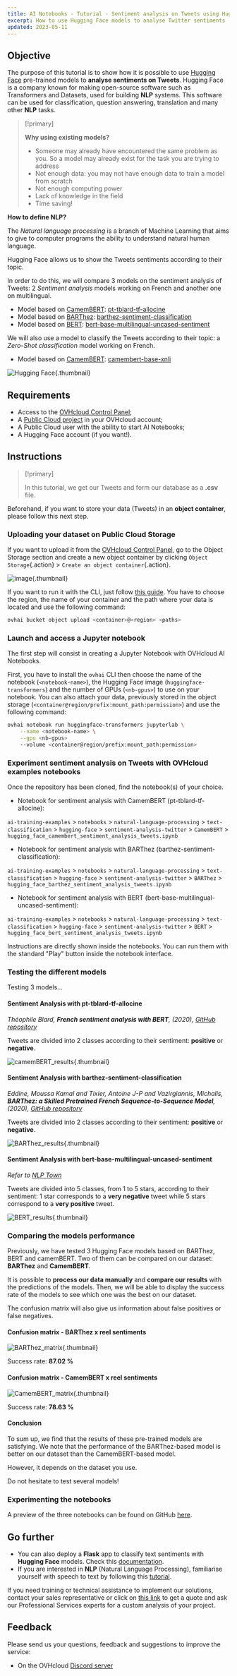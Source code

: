 ```yaml
---
title: AI Notebooks - Tutorial - Sentiment analysis on Tweets using Hugging Face
excerpt: How to use Hugging Face models to analyse Twitter sentiments
updated: 2023-05-11
---
```


## Objective

The purpose of this tutorial is to show how it is possible to use [Hugging Face](https://huggingface.co/) pre-trained models to **analyse sentiments on Tweets**. Hugging Face is a company known for making open-source software such as Transformers and Datasets, used for building **NLP** systems. This software can be used for classification, question answering, translation and many other **NLP** tasks.

> [!primary]
>
> **Why using existing models?**
>
> - Someone may already have encountered the same problem as you. So a model may already exist for the task you are trying to address
> - Not enough data: you may not have enough data to train a model from scratch
> - Not enough computing power
> - Lack of knowledge in the field
> - Time saving!
>

**How to define NLP?**

The *Natural language processing* is a branch of Machine Learning that aims to give to computer programs the ability to understand natural human language.

Hugging Face allows us to show the Tweets sentiments according to their topic.

In order to do this, we will compare 3 models on the sentiment analysis of Tweets: 2 *Sentiment analysis* models working on French and another one on multilingual.

- Model based on [CamemBERT](https://huggingface.co/transformers/model_doc/camembert.html): [pt-tblard-tf-allocine](https://huggingface.co/philschmid/pt-tblard-tf-allocine)
- Model based on [BARThez](https://huggingface.co/transformers/model_doc/barthez.html): [barthez-sentiment-classification](https://huggingface.co/moussaKam/barthez)
- Model based on [BERT](https://huggingface.co/transformers/model_doc/bert.html): [bert-base-multilingual-uncased-sentiment](https://huggingface.co/nlptown/bert-base-multilingual-uncased-sentiment)

We will also use a model to classify the Tweets according to their topic: a *Zero-Shot classification* model working on French.

- Model based on [CamemBERT](https://huggingface.co/transformers/model_doc/camembert.html): [camembert-base-xnli](https://huggingface.co/BaptisteDoyen/camembert-base-xnli)

![Hugging Face](images/hugging_face_doc.png){.thumbnail}

## Requirements

- Access to the [OVHcloud Control Panel](/links/manager);
- A [Public Cloud project](https://www.ovhcloud.com/asia/public-cloud/) in your OVHcloud account;
- A Public Cloud user with the ability to start AI Notebooks;
- A Hugging Face account (if you want!).

## Instructions

> [!primary]
>
> In this tutorial, we get our Tweets and form our database as a **.csv** file.
>

Beforehand, if you want to store your data (Tweets) in an **object container**, please follow this next step.

### Uploading your dataset on Public Cloud Storage

If you want to upload it from the [OVHcloud Control Panel](/links/manager), go to the Object Storage section and create a new object container by clicking `Object Storage`{.action} > `Create an object container`{.action}.

![image](images/new-object-container.png){.thumbnail}

If you want to run it with the CLI, just follow [this guide](/pages/public_cloud/ai_machine_learning/cli_17_how_to_cli_data_notebooks). You have to choose the region, the name of your container and the path where your data is located and use the following command:

```bash
ovhai bucket object upload <container>@<region> <paths>
```

### Launch and access a Jupyter notebook

The first step will consist in creating a Jupyter Notebook with OVHcloud AI Notebooks.

First, you have to install the `ovhai` CLI then choose the name of the notebook (`<notebook-name>`), the Hugging Face image (`huggingface-transformers`) and the number of GPUs (`<nb-gpus>`) to use on your notebook. You can also attach your data, previously stored in the object storage (`<container@region/prefix:mount_path:permission>`) and use the following command:

```bash
ovhai notebook run huggingface-transformers jupyterlab \
	--name <notebook-name> \
	--gpu <nb-gpus>
	--volume <container@region/prefix:mount_path:permission>
```

### Experiment sentiment analysis on Tweets with OVHcloud examples notebooks

Once the repository has been cloned, find the notebook(s) of your choice.

- Notebook for sentiment analysis with CamemBERT (pt-tblard-tf-allocine):

`ai-training-examples` > `notebooks` > `natural-language-processing` > `text-classification` > `hugging-face` > `sentiment-analysis-twitter` > `CamemBERT` > `hugging_face_camembert_sentiment_analysis_tweets.ipynb`

- Notebook for sentiment analysis with BARThez (barthez-sentiment-classification):

`ai-training-examples` > `notebooks` > `natural-language-processing` > `text-classification` > `hugging-face` > `sentiment-analysis-twitter` > `BARThez` > `hugging_face_barthez_sentiment_analysis_tweets.ipynb`

- Notebook for sentiment analysis with BERT (bert-base-multilingual-uncased-sentiment):

`ai-training-examples` > `notebooks` > `natural-language-processing` > `text-classification` > `hugging-face` > `sentiment-analysis-twitter` > `BERT` > `hugging_face_bert_sentiment_analysis_tweets.ipynb`

Instructions are directly shown inside the notebooks. You can run them with the standard "Play" button inside the notebook interface.

### Testing the different models

Testing 3 models...

#### Sentiment Analysis with pt-tblard-tf-allocine

*Théophile Blard, **French sentiment analysis with BERT**, (2020), [GitHub repository](https://github.com/TheophileBlard/french-sentiment-analysis-with-bert)*

Tweets are divided into 2 classes according to their sentiment: **positive** or **negative**.

![camemBERT_results](images/results-camembert.png){.thumbnail}

#### Sentiment Analysis with barthez-sentiment-classification

*Eddine, Moussa Kamal and Tixier, Antoine J-P and Vazirgiannis, Michalis, **BARThez: a Skilled Pretrained French Sequence-to-Sequence Model**, (2020), [GitHub repository](https://github.com/moussaKam/BARThez)*

Tweets are divided into 2 classes according to their sentiment: **positive** or **negative**.

![BARThez_results](images/results-barthez.png){.thumbnail}

#### Sentiment Analysis with bert-base-multilingual-uncased-sentiment

*Refer to [NLP Town](https://www.nlp.town/)*

Tweets are divided into 5 classes, from 1 to 5 stars, according to their sentiment: 1 star corresponds to a **very negative** tweet while 5 stars correspond to a **very positive** tweet.

![BERT_results](images/results-bert.png){.thumbnail}

### Comparing the models performance

Previously, we have tested 3 Hugging Face models based on BARThez, BERT and camemBERT. Two of them can be compared on our dataset: **BARThez** and **CamemBERT**.

It is possible to **process our data manually** and **compare our results** with the predictions of the models. Then, we will be able to display the success rate of the models to see which one was the best on our dataset.

The confusion matrix will also give us information about false positives or false negatives.

#### Confusion matrix - BARThez x reel sentiments

![BARThez_matrix](images/confusion-matrix-barthez.png){.thumbnail}

Success rate: **87.02 %**

#### Confusion matrix - CamemBERT x reel sentiments

![CamemBERT_matrix](images/confusion-matrix-camembert.png){.thumbnail}

Success rate: **78.63 %**

#### Conclusion

To sum up, we find that the results of these pre-trained models are satisfying. We note that the performance of the BARThez-based model is better on our dataset than the CamemBERT-based model.

However, it depends on the dataset you use.

Do not hesitate to test several models!

### Experimenting the notebooks

A preview of the three notebooks can be found on GitHub [here](https://github.com/ovh/ai-training-examples/tree/main/notebooks/natural-language-processing/text-classification/hugging-face/sentiment-analysis-twitter).

## Go further

- You can also deploy a **Flask** app to classify text sentiments with **Hugging Face** models. Check this [documentation](/pages/public_cloud/ai_machine_learning/deploy_tuto_06_flask_hugging_face).
- If you are interested in **NLP** (Natural Language Processing), familiarise yourself with speech to text by following this [tutorial](/pages/public_cloud/ai_machine_learning/notebook_tuto_08_speech_to_text).

If you need training or technical assistance to implement our solutions, contact your sales representative or click on [this link](https://www.ovhcloud.com/asia/professional-services/) to get a quote and ask our Professional Services experts for a custom analysis of your project.

## Feedback

Please send us your questions, feedback and suggestions to improve the service:

- On the OVHcloud [Discord server](https://discord.com/invite/vXVurFfwe9)
